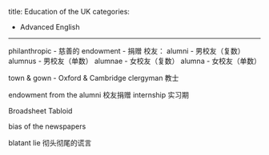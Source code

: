 title: Education of the UK
categories:
  - Advanced English
---
philanthropic - 慈善的
endowment - 捐赠
校友：
alumni - 男校友（复数）
alumnus - 男校友（单数）
alumnae - 女校友（复数）
alumna - 女校友（单数）

town & gown - Oxford & Cambridge
clergyman 教士

endowment from the alumni 校友捐赠
internship 实习期

Broadsheet Tabloid

bias of the newspapers

blatant lie 彻头彻尾的谎言